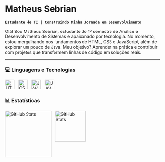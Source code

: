 #   Matheus Sebrian
**`Estudante de TI | Construindo Minha Jornada em Desenvolvimento`**

Olá! Sou Matheus Sebrian, estudante do 1º semestre de Análise e Desenvolvimento de Sistemas e apaixonado por tecnologia. No momento, estou mergulhando nos fundamentos de HTML, CSS e JavaScript, além de explorar um pouco de Java. Meu objetivo? Aprender na prática e contribuir com projetos que transformem linhas de código em soluções reais.

---

### 💻 Linguagens e Tecnologias

<img 
    align="left" 
    alt="HTML"
    title="HTML" 
    width="30px" 
    style="padding-right: 10px;" 
    src="https://cdn.jsdelivr.net/gh/devicons/devicon@latest/icons/html5/html5-original.svg" 
/>
<img
    align="lefT"
    alt="CSS"
    title="CSS"
    width="30px"
    style="padding-right: 10px;"
    src="https://cdn.jsdelivr.net/gh/devicons/devicon@latest/icons/css3/css3-original.svg" 
/>
<img
    align="lefT"
    alt="JAVASCRIPT"
    title="JAVASCRIPT"
    width="30px"
    style="padding-right: 10px;"
    src="https://cdn.jsdelivr.net/gh/devicons/devicon/icons/javascript/javascript-original.svg" 
/>
<img
    align="lefT"
    alt="JAVA"
    title="JAVA"
    width="30px"
    style="padding-right: 10px;"
    src="https://cdn.jsdelivr.net/gh/devicons/devicon@latest/icons/java/java-original.svg" 
/>

<br>
<br>

### 📊 Estatísticas

<p>
  <img 
    align="left" 
    alt="GitHub Stats" 
    height="150" 
    style="padding-right: 10px;" 
    src="https://github-readme-stats.vercel.app/api?username=sebrian-dev&show_icons=true&theme=gotham&include_all_commits=true&locale=pt-br" 
  />

<img 
      align="left" 
      alt="GitHub Stats" 
      height="100"
      src="https://github-readme-stats.vercel.app/api/top-langs/?username=sebrian-dev&theme=gotham&layout=compact&custom_title=Tecnologias&langs_count=9" 
  />

</p>
